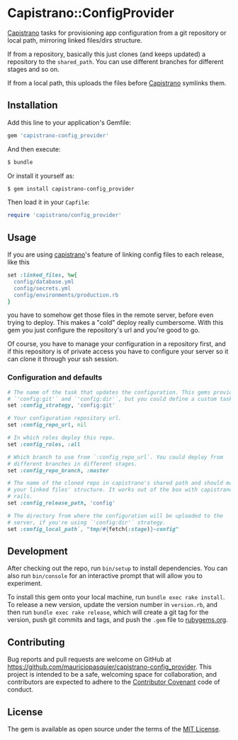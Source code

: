 # Capistrano::ConfigProvider

[Capistrano][] tasks for provisioning app configuration from a git repository
or local path, mirroring linked files/dirs structure.

If from a repository, basically this just clones (and keeps updated) a
repository to the `shared_path`. You can use different branches for different
stages and so on.

If from a local path, this uploads the files before [Capistrano][] symlinks them.

## Installation

Add this line to your application's Gemfile:

``` ruby
gem 'capistrano-config_provider'
```

And then execute:

``` bash
$ bundle
```

Or install it yourself as:

``` bash
$ gem install capistrano-config_provider
```

Then load it in your `Capfile`:

``` ruby
require 'capistrano/config_provider'
```

## Usage

If you are using [capistrano][]'s feature of linking config files to each release,
like this

``` ruby
set :linked_files, %w{
  config/database.yml
  config/secrets.yml
  config/environments/production.rb
}
```

you have to somehow get those files in the remote server, before even trying to
deploy. This makes a "cold" deploy really cumbersome. With this gem you just
configure the repository's url and you're good to go.

Of course, you have to manage your configuration in a repository first, and if
this repository is of private access you have to configure your server so it
can clone it through your ssh session.

### Configuration and defaults

``` ruby
# The name of the task that updates the configuration. This gems provides
# `'config:git'` and `'config:dir'`, but you could define a custom task.
set :config_strategy, 'config:git'

# Your configuration repository url.
set :config_repo_url, nil

# In which roles deploy this repo.
set :config_roles, :all

# Which branch to use from `:config_repo_url`. You could deploy from
# different branches in different stages.
set :config_repo_branch, :master

# The name of the cloned repo in capistrano's shared path and should match
# your linked files' structure. It works out of the box with capistrano and
# rails.
set :config_release_path, 'config'

# The directory from where the configuration will be uploaded to the
# server, if you're using `'config:dir'` strategy.
set :config_local_path`, "tmp/#{fetch(:stage)}-config"
```

## Development

After checking out the repo, run `bin/setup` to install dependencies. You can
also run `bin/console` for an interactive prompt that will allow you to
experiment.

To install this gem onto your local machine, run `bundle exec rake install`. To
release a new version, update the version number in `version.rb`, and then run
`bundle exec rake release`, which will create a git tag for the version, push
git commits and tags, and push the `.gem` file to [rubygems.org](https://rubygems.org).

## Contributing

Bug reports and pull requests are welcome on GitHub at
https://github.com/mauriciopasquier/capistrano-config_provider. This project is
intended to be a safe, welcoming space for collaboration, and contributors are
expected to adhere to the [Contributor Covenant](http://contributor-covenant.org)
code of conduct.

## License

The gem is available as open source under the terms of the
[MIT License](http://opensource.org/licenses/MIT).

[capistrano]: http://capistranorb.com
